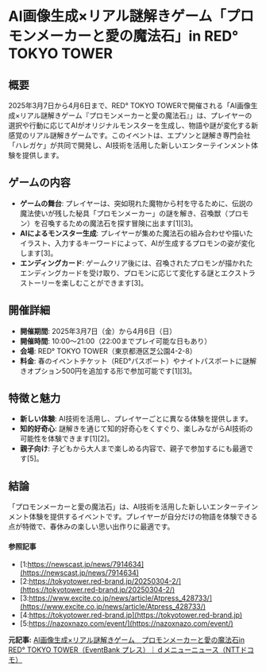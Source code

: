# AI画像生成×リアル謎解きゲーム「プロモンメーカーと愛の魔法石」in RED° TOKYO TOWER

## 概要

2025年3月7日から4月6日まで、RED° TOKYO TOWERで開催される「AI画像生成×リアル謎解きゲーム『プロモンメーカーと愛の魔法石』」は、プレイヤーの選択や行動に応じてAIがオリジナルモンスターを生成し、物語や謎が変化する新感覚のリアル謎解きゲームです。このイベントは、エプソンと謎解き専門会社「ハレガケ」が共同で開発し、AI技術を活用した新しいエンターテインメント体験を提供します。

## ゲームの内容

- **ゲームの舞台**: プレイヤーは、突如現れた魔物から村を守るために、伝説の魔法使いが残した秘具「プロモンメーカー」の謎を解き、召喚獣（プロモン）を召喚するための魔法石を探す冒険に出ます[1][3]。
- **AIによるモンスター生成**: プレイヤーが集めた魔法石の組み合わせや描いたイラスト、入力するキーワードによって、AIが生成するプロモンの姿が変化します[3]。
- **エンディングカード**: ゲームクリア後には、召喚されたプロモンが描かれたエンディングカードを受け取り、プロモンに応じて変化する謎とエクストラストーリーを楽しむことができます[3]。

## 開催詳細

- **開催期間**: 2025年3月7日（金）から4月6日（日）
- **開催時間**: 10:00～21:00（22:00までプレイ可能な日もあり）
- **会場**: RED° TOKYO TOWER（東京都港区芝公園4-2-8）
- **料金**: 春のイベントチケット（RED°パスポート）やナイトパスポートに謎解きオプション500円を追加する形で参加可能です[1][3]。

## 特徴と魅力

- **新しい体験**: AI技術を活用し、プレイヤーごとに異なる体験を提供します。
- **知的好奇心**: 謎解きを通じて知的好奇心をくすぐり、楽しみながらAI技術の可能性を体験できます[1][2]。
- **親子向け**: 子どもから大人まで楽しめる内容で、親子で参加するにも最適です[5]。

## 結論

「プロモンメーカーと愛の魔法石」は、AI技術を活用した新しいエンターテインメント体験を提供するイベントです。プレイヤーが自分だけの物語を体験できる点が特徴で、春休みの楽しい思い出作りに最適です。

#### 参照記事
- [1:https://newscast.jp/news/7914634](https://newscast.jp/news/7914634)
- [2:https://tokyotower.red-brand.jp/20250304-2/](https://tokyotower.red-brand.jp/20250304-2/)
- [3:https://www.excite.co.jp/news/article/Atpress_428733/](https://www.excite.co.jp/news/article/Atpress_428733/)
- [4:https://tokyotower.red-brand.jp](https://tokyotower.red-brand.jp)
- [5:https://nazoxnazo.com/event/](https://nazoxnazo.com/event/)


**元記事:** [AI画像生成×リアル謎解きゲーム　プロモンメーカーと愛の魔法石in RED° TOKYO TOWER（EventBank プレス）｜ｄメニューニュース（NTTドコモ）](https://topics.smt.docomo.ne.jp/article/eventbank/region/eventbank-10562449)